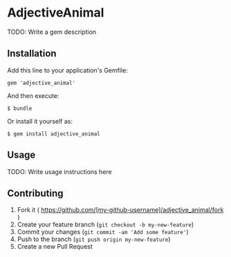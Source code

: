 # AdjectiveAnimal

TODO: Write a gem description

## Installation

Add this line to your application's Gemfile:

    gem 'adjective_animal'

And then execute:

    $ bundle

Or install it yourself as:

    $ gem install adjective_animal

## Usage

TODO: Write usage instructions here

## Contributing

1. Fork it ( https://github.com/[my-github-username]/adjective_animal/fork )
2. Create your feature branch (`git checkout -b my-new-feature`)
3. Commit your changes (`git commit -am 'Add some feature'`)
4. Push to the branch (`git push origin my-new-feature`)
5. Create a new Pull Request
